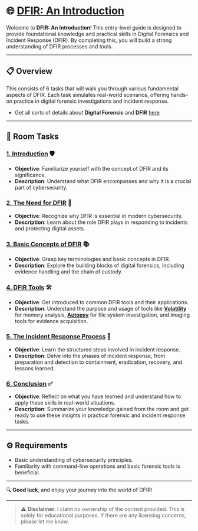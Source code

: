 # 🌐 [DFIR: An Introduction](https://tryhackme.com/r/room/introductoryroomdfirmodule)
Welcome to **DFIR: An Introduction**! This entry-level guide is designed to provide foundational knowledge and practical skills in Digital Forensics and Incident Response (DFIR). By completing this, you will build a strong understanding of DFIR processes and tools.

---

## 📋 Overview
This consists of 6 tasks that will walk you through various fundamental aspects of DFIR. Each task simulates real-world scenarios, offering hands-on practice in digital forensic investigations and incident response.
- Get all sorts of details about **Digital Forensic** and **DFIR** [here](https://github.com/Deeptig9138/DFIR-An-Introduction/tree/main/Overview)

---

## 📝 Room Tasks

### [1. Introduction](https://github.com/Deeptig9138/DFIR-An-Introduction/tree/main/Task%201.%20Introduction) 🛡️
- **Objective**: Familiarize yourself with the concept of DFIR and its significance.
- **Description**: Understand what DFIR encompasses and why it is a crucial part of cybersecurity.

### [2. The Need for DFIR](https://github.com/Deeptig9138/DFIR-An-Introduction/tree/main/Task%202.%20The%20Need%20for%20DFIR) 🔎
- **Objective**: Recognize why DFIR is essential in modern cybersecurity.
- **Description**: Learn about the role DFIR plays in responding to incidents and protecting digital assets.

### [3. Basic Concepts of DFIR](https://github.com/Deeptig9138/DFIR-An-Introduction/tree/main/Task%203.%20Basic%20Concepts%20of%20DFIR) 📚
- **Objective**: Grasp key terminologies and basic concepts in DFIR.
- **Description**: Explore the building blocks of digital forensics, including evidence handling and the chain of custody.

### [4. DFIR Tools](https://github.com/Deeptig9138/DFIR-An-Introduction/tree/main/Task%204.%20DFIR%20Tools) 🛠️
- **Objective**: Get introduced to common DFIR tools and their applications.
- **Description**: Understand the purpose and usage of tools like **[Volatility](https://www.volatilityfoundation.org/)** for memory analysis, **[Autopsy](https://www.sleuthkit.org/autopsy/)** for file system investigation, and imaging tools for evidence acquisition.

### [5. The Incident Response Process](https://github.com/Deeptig9138/DFIR-An-Introduction/tree/main/Task%205.%20The%20Incident%20Response%20Process) 🚨
- **Objective**: Learn the structured steps involved in incident response.
- **Description**: Delve into the phases of incident response, from preparation and detection to containment, eradication, recovery, and lessons learned.

### [6. Conclusion](https://github.com/Deeptig9138/DFIR-An-Introduction/tree/main/Task%206.%20Conclusion) ✅
- **Objective**: Reflect on what you have learned and understand how to apply these skills in real-world situations.
- **Description**: Summarize your knowledge gained from the room and get ready to use these insights in practical forensic and incident response tasks.

---

## ⚙️ Requirements
- Basic understanding of cybersecurity principles.
- Familiarity with command-line operations and basic forensic tools is beneficial.

---

🔍 **Good luck**, and enjoy your journey into the world of DFIR!

---

> ⚠️ **Disclaimer**: I claim no ownership of the content provided. This is solely for educational purposes. If there are any licensing concerns, please let me know.
